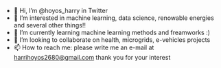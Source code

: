 - 👋 Hi, I’m @hoyos_harry in Twitter
- 👀 I’m interested in machine learning, data science, renowable energies and several other things!!
- 🌱 I’m currently learning machine learning methods and freamworks :)
- 💞️ I’m looking to collaborate on health, microgrids, e-vehicles projects 
- 📫 How to reach me: please write me an e-mail at harrihoyos2680@gmail.com thank you for your interest 

<!---
Wiz80/Wiz80 is a ✨ special ✨ repository because its `README.md` (this file) appears on your GitHub profile.
You can click the Preview link to take a look at your changes.
--->
